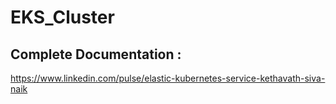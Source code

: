 # EKS_Cluster

## Complete Documentation :

https://www.linkedin.com/pulse/elastic-kubernetes-service-kethavath-siva-naik
